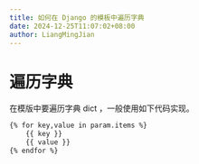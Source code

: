 ```yaml
---
title: 如何在 Django 的模板中遍历字典
date: 2024-12-25T11:07:02+08:00
author: LiangMingJian
---
```


# 遍历字典

在模版中要遍历字典 dict ，一般使用如下代码实现。

```html
{% for key,value in param.items %} 
    {{ key }}
    {{ value }}
{% endfor %}
```
